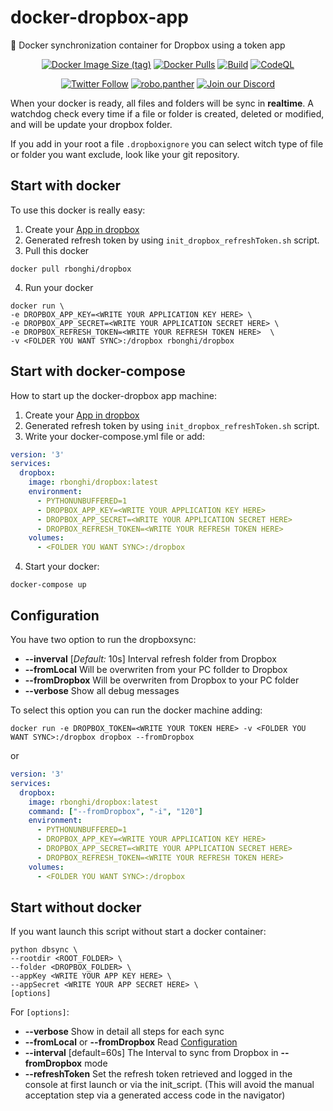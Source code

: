 # docker-dropbox-app

:whale: Docker synchronization container for Dropbox using a token app

<p align="center">
  <a href="https://hub.docker.com/r/rbonghi/dropbox"><img alt="Docker Image Size (tag)" src="https://img.shields.io/docker/image-size/rbonghi/dropbox/latest"></a>
  <a href="https://hub.docker.com/r/rbonghi/dropbox"><img alt="Docker Pulls" src="https://img.shields.io/docker/pulls/rbonghi/dropbox" /></a>
  <a href="https://github.com/rbonghi/docker-dropbox-app/actions/workflows/build.yml"><img alt="Build" src="https://github.com/rbonghi/docker-dropbox-app/actions/workflows/build.yml/badge.svg" /></a>
  <a href="https://github.com/rbonghi/docker-dropbox-app/actions/workflows/github-code-scanning/codeql"><img alt="CodeQL" src="https://github.com/rbonghi/docker-dropbox-app/actions/workflows/github-code-scanning/codeql/badge.svg" /></a>
</p>
<p align="center">
  <a href="https://twitter.com/raffaello86"><img alt="Twitter Follow" src="https://img.shields.io/badge/Follow-%40raffaello86-1DA1F2?logo=twitter&style=social" /></a>
  <a href="https://www.instagram.com/robo.panther/"><img alt="robo.panther" src="https://img.shields.io/badge/Follow-robo.panther-E4405F?style=social&logo=instagram" /></a>
  <a href="https://discord.gg/BFbuJNhYzS"><img alt="Join our Discord" src="https://img.shields.io/discord/1060563771048861817?color=%237289da&label=discord" /></a>
</p>

When your docker is ready, all files and folders will be sync in **realtime**. A watchdog check every time if a file or folder is created, deleted or modified, and will be update your dropbox folder.

If you add in your root a file `.dropboxignore` you can select witch type of file or folder you want exclude, look like your git repository.

## Start with docker

To use this docker is really easy:

1. Create your [App in dropbox](https://www.dropbox.com/developers/reference/getting-started#app%20console)
2. Generated refresh token by using `init_dropbox_refreshToken.sh` script.
3. Pull this docker

```console
docker pull rbonghi/dropbox
```

4. Run your docker

```console
docker run \
-e DROPBOX_APP_KEY=<WRITE YOUR APPLICATION KEY HERE> \
-e DROPBOX_APP_SECRET=<WRITE YOUR APPLICATION SECRET HERE> \
-e DROPBOX_REFRESH_TOKEN=<WRITE YOUR REFRESH TOKEN HERE>  \
-v <FOLDER YOU WANT SYNC>:/dropbox rbonghi/dropbox
```

## Start with docker-compose

How to start up the docker-dropbox app machine:

1. Create your [App in dropbox](https://www.dropbox.com/developers/reference/getting-started#app%20console)
2. Generated refresh token by using `init_dropbox_refreshToken.sh` script.
3. Write your docker-compose.yml file or add:

```yml
version: '3'
services:
  dropbox:
    image: rbonghi/dropbox:latest
    environment:
      - PYTHONUNBUFFERED=1
      - DROPBOX_APP_KEY=<WRITE YOUR APPLICATION KEY HERE>
      - DROPBOX_APP_SECRET=<WRITE YOUR APPLICATION SECRET HERE>
      - DROPBOX_REFRESH_TOKEN=<WRITE YOUR REFRESH TOKEN HERE>
    volumes:
      - <FOLDER YOU WANT SYNC>:/dropbox
```

4. Start your docker:

```console
docker-compose up
```

## Configuration

You have two option to run the dropboxsync:

* **--inverval** [_Default:_ 10s] Interval refresh folder from Dropbox
* **--fromLocal** Will be overwriten from your PC follder to Dropbox
* **--fromDropbox** Will be overwriten from Dropbox to your PC folder
* **--verbose** Show all debug messages

To select this option you can run the docker machine adding:

```console
docker run -e DROPBOX_TOKEN=<WRITE YOUR TOKEN HERE> -v <FOLDER YOU WANT SYNC>:/dropbox dropbox --fromDropbox
```

or

```yml
version: '3'
services:
  dropbox:
    image: rbonghi/dropbox:latest
    command: ["--fromDropbox", "-i", "120"]
    environment:
      - PYTHONUNBUFFERED=1
      - DROPBOX_APP_KEY=<WRITE YOUR APPLICATION KEY HERE>
      - DROPBOX_APP_SECRET=<WRITE YOUR APPLICATION SECRET HERE>
      - DROPBOX_REFRESH_TOKEN=<WRITE YOUR REFRESH TOKEN HERE>
    volumes:
      - <FOLDER YOU WANT SYNC>:/dropbox
```

## Start without docker

If you want launch this script without start a docker container:

```console
python dbsync \ 
--rootdir <ROOT_FOLDER> \
--folder <DROPBOX_FOLDER> \
--appKey <WRITE YOUR APP KEY HERE> \
--appSecret <WRITE YOUR APP SECRET HERE> \
[options]
```

For `[options]`:

* **--verbose** Show in detail all steps for each sync
* **--fromLocal** or **--fromDropbox** Read [Configuration](#configuration)
* **--interval** [default=60s] The Interval to sync from Dropbox in **--fromDropbox** mode
* **--refreshToken** Set the refresh token retrieved and logged in the console at first launch or via the init_script. (This will avoid the manual acceptation step via a generated access code in the navigator)
